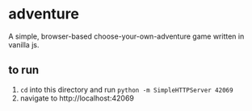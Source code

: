 # adventure
A simple, browser-based choose-your-own-adventure game written in vanilla js.

## to run
1. `cd` into this directory and run `python -m SimpleHTTPServer 42069`
2. navigate to http://localhost:42069
